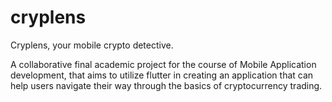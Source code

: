 # cryplens

Cryplens, your mobile crypto detective. 

A collaborative final academic project for the course of Mobile Application development, that aims to utilize flutter in creating an application that can help users navigate their way through the basics of cryptocurrency trading.
